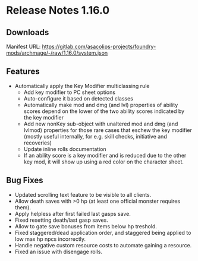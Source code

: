 # Release Notes 1.16.0

## Downloads

Manifest URL: https://gitlab.com/asacolips-projects/foundry-mods/archmage/-/raw/1.16.0/system.json

## Features

- Automatically apply the Key Modifier multiclassing rule
    - Add key modifier to PC sheet options
    - Auto-configure it based on detected classes
    - Automatically make mod and dmg (and lvl) properties of ability scores depend on the lower of the two ability scores indicated by the key modifier
    - Add new nonKey sub-object with unaltered mod and dmg (and lvlmod) properties for those rare cases that eschew the key modifier (mostly useful internally, for e.g. skill checks, initiative and recoveries)
    - Update inline rolls documentation
    - If an ability score is a key modifier and is reduced due to the other key mod, it will show up using a red color on the character sheet.

## Bug Fixes

- Updated scrolling text feature to be visible to all clients.
- Allow death saves with >0 hp (at least one official monster requires them).
- Apply helpless after first failed last gasps save.
- Fixed resetting death/last gasp saves.
- Allow to gate save bonuses from items below hp treshold.
- Fixed staggered/dead application order, and staggered being applied to low max hp npcs incorrectly.
- Handle negative custom resource costs to automate gaining a resource.
- Fixed an issue with disengage rolls.